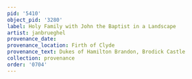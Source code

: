 ```yaml
---
pid: '5410'
object_pid: '3280'
label: Holy Family with John the Baptist in a Landscape
artist: janbrueghel
provenance_date:
provenance_location: Firth of Clyde
provenance_text: Dukes of Hamilton Brandon, Brodick Castle
collection: provenance
order: '0704'
---
```

